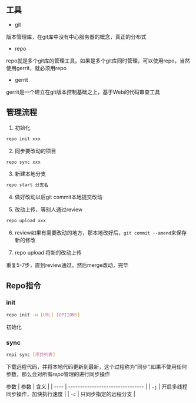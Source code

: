 <!--
 * @Description: 
 * @Version: 1.0
 * @Author: DaLao
 * @Email: dalao_li@163.com
 * @Date: 2022-02-13 19:00:24
 * @LastEditors: DaLao
 * @LastEditTime: 2022-03-18 22:12:19
-->


## 工具

- git

版本管理库，在git库中没有中心服务器的概念，真正的分布式

- repo

repo就是多个git库的管理工具。如果是多个git库同时管理，可以使用repo，当然使用gerrit，就必须用repo

- gerrit

gerrit是一个建立在git版本控制基础之上，基于Web的代码审查工具

## 管理流程

1. 初始化

```sh
repo init xxx
```

2. 同步要改动的项目

```sh
repo sync xxx
```

3. 新建本地分支

```sh
repo start 分支名
```

4. 做好改动以后git commit本地提交改动

5. 改动上传，等别人通过review

```sh
repo upload xxx
```

6. review如果有需要改动的地方，那本地改好后，`git commit --amend`来保存新的修改

7. repo upload 将新的改动上传

重复5-7步，直到review通过，然后merge改动，完毕


## Repo指令

### init

```sh
repo init -u [URL] [OPTIONS]
```
初始化

### sync

```sh
repi sync [项目列表]
```

下载远程代码，并将本地代码更新到最新，这个过程称为“同步”.如果不使用任何参数，那么会对所有$repo$管理的进行同步操作


参数
| 参数 | 含义                             |
| ---- | -------------------------------- |
| `-j` | 开启多线程同步操作，加快执行速度 |
| `-c` | 只同步指定的远程分支             |
